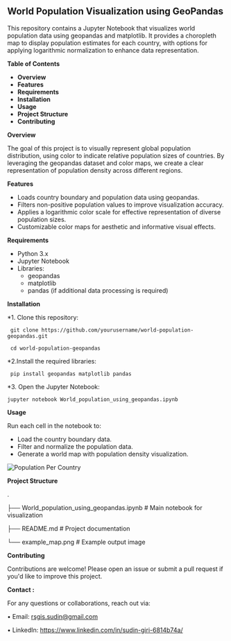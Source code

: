 ## World Population Visualization using GeoPandas

This repository contains a Jupyter Notebook that visualizes world population data using geopandas and matplotlib. It provides a choropleth map to display population estimates for each country, with options for applying logarithmic normalization to enhance data representation.

**Table of Contents**

* **Overview**
* **Features**
* **Requirements**
* **Installation**
* **Usage**
* **Project Structure**
* **Contributing**

**Overview**

The goal of this project is to visually represent global population distribution, using color to indicate relative population sizes of countries. By leveraging the geopandas dataset and color maps, we create a clear representation of population density across different regions.

**Features**

* Loads country boundary and population data using geopandas.
* Filters non-positive population values to improve visualization accuracy.
* Applies a logarithmic color scale for effective representation of diverse population sizes.
* Customizable color maps for aesthetic and informative visual effects.

**Requirements**

* Python 3.x
* Jupyter Notebook
* Libraries:
  * geopandas
  * matplotlib
  * pandas (if additional data processing is required)
    
**Installation**

*1. Clone this repository:

     git clone https://github.com/yourusername/world-population-geopandas.git
  
     cd world-population-geopandas

*2.Install the required libraries:

     pip install geopandas matplotlib pandas
  
*3. Open the Jupyter Notebook:

    jupyter notebook World_population_using_geopandas.ipynb
  
**Usage**

Run each cell in the notebook to:

   * Load the country boundary data.
   * Filter and normalize the population data.
   * Generate a world map with population density visualization.


![Population Per Country](https://github.com/user-attachments/assets/1047b053-32e1-461d-9121-118c8986dcce)

**Project Structure**

.

├── World_population_using_geopandas.ipynb  # Main notebook for visualization

├── README.md                              # Project documentation

└── example_map.png                         # Example output image

**Contributing**

Contributions are welcome! Please open an issue or submit a pull request if you'd like to improve this project.

**Contact :**

For any questions or collaborations, reach out via:

•	Email: rsgis.sudin@gmail.com

•	LinkedIn: https://www.linkedin.com/in/sudin-giri-6814b74a/

